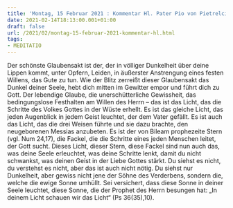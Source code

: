 ```yaml
---
title: 'Montag, 15 Februar 2021 : Kommentar Hl. Pater Pio von Pietrelcina'
date: 2021-02-14T18:13:00.001+01:00
draft: false
url: /2021/02/montag-15-februar-2021-kommentar-hl.html
tags: 
- MEDITATIO
---
```


Der schönste Glaubensakt ist der, der in völliger Dunkelheit über deine Lippen kommt, unter Opfern, Leiden, in äußerster Anstrengung eines festen Willens, das Gute zu tun. Wie der Blitz zerreißt dieser Glaubensakt das Dunkel deiner Seele, hebt dich mitten im Gewitter empor und führt dich zu Gott. Der lebendige Glaube, die unerschütterliche Gewissheit, das bedingungslose Festhalten am Willen des Herrn – das ist das Licht, das die Schritte des Volkes Gottes in der Wüste erhellt. Es ist das gleiche Licht, das jeden Augenblick in jedem Geist leuchtet, der dem Vater gefällt. Es ist auch das Licht, das die drei Weisen führte und sie dazu brachte, den neugeborenen Messias anzubeten. Es ist der von Bileam prophezeite Stern (vgl. Num 24,17), die Fackel, die die Schritte eines jeden Menschen leitet, der Gott sucht. Dieses Licht, dieser Stern, diese Fackel sind nun auch das, was deine Seele erleuchtet, was deine Schritte lenkt, damit du nicht schwankst, was deinen Geist in der Liebe Gottes stärkt. Du siehst es nicht, du verstehst es nicht, aber das ist auch nicht nötig. Du siehst nur Dunkelheit, aber gewiss nicht jene der Söhne des Verderbens, sondern die, welche die ewige Sonne umhüllt. Sei versichert, dass diese Sonne in deiner Seele leuchtet, diese Sonne, die der Prophet des Herrn besungen hat: „In deinem Licht schauen wir das Licht“ (Ps 36(35),10).